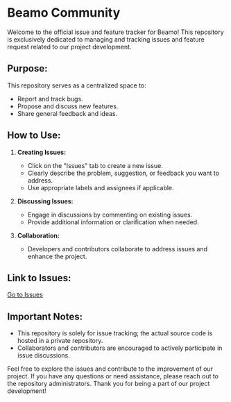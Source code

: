 # Beamo Community

Welcome to the official issue and feature tracker for Beamo! This repository is exclusively dedicated to managing and tracking issues and feature request related to our project development.

## Purpose:

This repository serves as a centralized space to:

- Report and track bugs.
- Propose and discuss new features.
- Share general feedback and ideas.

## How to Use:

1. **Creating Issues:**
   - Click on the "Issues" tab to create a new issue.
   - Clearly describe the problem, suggestion, or feedback you want to address.
   - Use appropriate labels and assignees if applicable.

2. **Discussing Issues:**
   - Engage in discussions by commenting on existing issues.
   - Provide additional information or clarification when needed.

3. **Collaboration:**
   - Developers and contributors collaborate to address issues and enhance the project.

## Link to Issues:

[Go to Issues](../../issues)

## Important Notes:

- This repository is solely for issue tracking; the actual source code is hosted in a private repository.
- Collaborators and contributors are encouraged to actively participate in issue discussions.

Feel free to explore the issues and contribute to the improvement of our project. If you have any questions or need assistance, please reach out to the repository administrators. Thank you for being a part of our project development!
